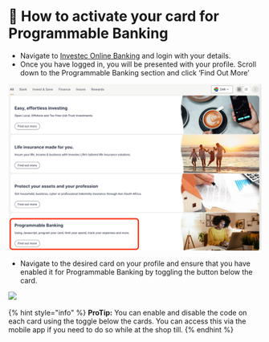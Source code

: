 # 🙌 How to activate your card for Programmable Banking

* Navigate to [Investec Online Banking](https://login.secure.investec.com/wpaas/usrroot-wpaas/login/form) and login with your details.
* Once you have logged in, you will be presented with your profile. Scroll down to the Programmable Banking section and click ‘Find Out More’

![](<../../.gitbook/assets/image (2) (3).png>)

* Navigate to the desired card on your profile and ensure that you have enabled it for Programmable Banking by toggling the button below the card.

![](https://lh5.googleusercontent.com/DZV1p3R\_Dj9Hl2gtX7\_lz6mIjMMglj6AEHro7uuuOXi5wHZuLMQj49v8XdoRofGkLWVcU6Uem-e8TlpHkjbnZZiDg9R-jS4JYRV4Reh5Fny-LQdov6n\_-uVJ\_lBgVMnB\_v-Iccy\_TTdyJ8RROMgNiDw)

{% hint style="info" %}
**ProTip:** You can enable and disable the code on each card using the toggle below the cards. You can access this via the mobile app if you need to do so while at the shop till.
{% endhint %}
